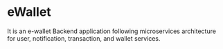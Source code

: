 # eWallet
It is an e-wallet Backend application following microservices architecture for user, notification, transaction, and wallet services.
